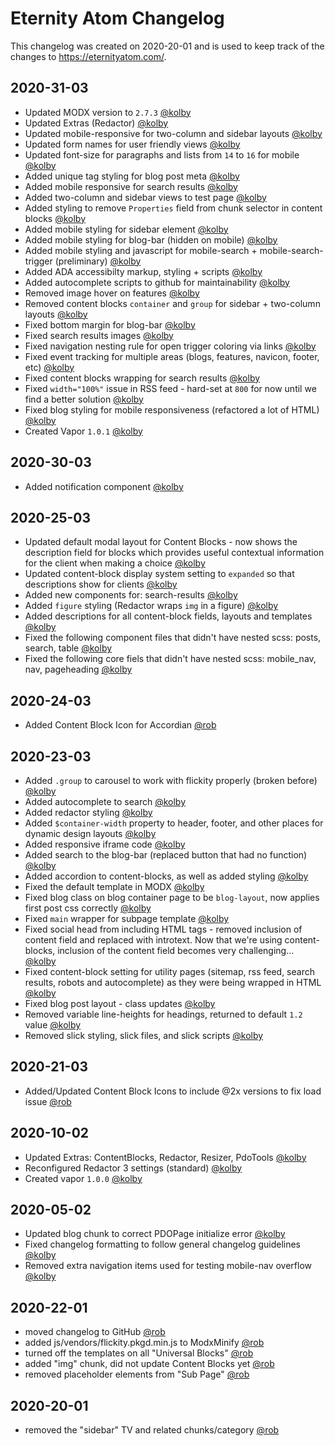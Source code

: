 # Eternity Atom Changelog
This changelog was created on 2020-20-01 and is used to keep track of the changes to https://eternityatom.com/.

## 2020-31-03
- Updated MODX version to `2.7.3` [@kolby](https://github.com/kolbykruger)
- Updated Extras (Redactor) [@kolby](https://github.com/kolbykruger)
- Updated mobile-responsive for two-column and sidebar layouts [@kolby](https://github.com/kolbykruger)
- Updated form names for user friendly views [@kolby](https://github.com/kolbykruger)
- Updated font-size for paragraphs and lists from `14` to `16` for mobile [@kolby](https://github.com/kolbykruger)
- Added unique tag styling for blog post meta [@kolby](https://github.com/kolbykruger)
- Added mobile responsive for search results [@kolby](https://github.com/kolbykruger)
- Added two-column and sidebar views to test page [@kolby](https://github.com/kolbykruger)
- Added styling to remove `Properties` field from chunk selector in content blocks [@kolby](https://github.com/kolbykruger)
- Added mobile styling for sidebar element [@kolby](https://github.com/kolbykruger)
- Added mobile styling for blog-bar (hidden on mobile) [@kolby](https://github.com/kolbykruger)
- Added mobile styling and javascript for mobile-search + mobile-search-trigger (preliminary) [@kolby](https://github.com/kolbykruger)
- Added ADA accessibilty markup, styling + scripts [@kolby](https://github.com/kolbykruger)
- Added autocomplete scripts to github for maintainability [@kolby](https://github.com/kolbykruger)
- Removed image hover on features [@kolby](https://github.com/kolbykruger)
- Removed content blocks `container` and `group` for sidebar + two-column layouts [@kolby](https://github.com/kolbykruger)
- Fixed bottom margin for blog-bar [@kolby](https://github.com/kolbykruger)
- Fixed search results images [@kolby](https://github.com/kolbykruger)
- Fixed navigation nesting rule for open trigger coloring via links [@kolby](https://github.com/kolbykruger)
- Fixed event tracking for multiple areas (blogs, features, navicon, footer, etc) [@kolby](https://github.com/kolbykruger)
- Fixed content blocks wrapping for search results [@kolby](https://github.com/kolbykruger)
- Fixed `width="100%"` issue in RSS feed - hard-set at `800` for now until we find a better solution [@kolby](https://github.com/kolbykruger)
- Fixed blog styling for mobile responsiveness (refactored a lot of HTML) [@kolby](https://github.com/kolbykruger)
- Created Vapor `1.0.1` [@kolby](https://github.com/kolbykruger)

## 2020-30-03
- Added notification component [@kolby](https://github.com/kolbykruger)

## 2020-25-03
- Updated default modal layout for Content Blocks - now shows the description field for blocks which provides useful contextual information for the client when making a choice [@kolby](https://github.com/kolbykruger)
- Updated content-block display system setting to `expanded` so that descriptions show for clients [@kolby](https://github.com/kolbykruger)
- Added new components for: search-results [@kolby](https://github.com/kolbykruger)
- Added `figure` styling (Redactor wraps `img` in a figure) [@kolby](https://github.com/kolbykruger)
- Added descriptions for all content-block fields, layouts and templates [@kolby](https://github.com/kolbykruger)
- Fixed the following component files that didn't have nested scss: posts, search, table [@kolby](https://github.com/kolbykruger)
- Fixed the following core fiels that didn't have nested scss: mobile_nav, nav, pageheading [@kolby](https://github.com/kolbykruger)

## 2020-24-03
- Added Content Block Icon for Accordian [@rob](https://github.com/robliberty)

## 2020-23-03
- Added `.group` to carousel to work with flickity properly (broken before) [@kolby](https://github.com/kolbykruger)
- Added autocomplete to search [@kolby](https://github.com/kolbykruger)
- Added redactor styling [@kolby](https://github.com/kolbykruger)
- Added `$container-width` property to header, footer, and other places for dynamic design layouts [@kolby](https://github.com/kolbykruger)
- Added responsive iframe code [@kolby](https://github.com/kolbykruger)
- Added search to the blog-bar (replaced button that had no function) [@kolby](https://github.com/kolbykruger)
- Added accordion to content-blocks, as well as added styling [@kolby](https://github.com/kolbykruger)
- Fixed the default template in MODX [@kolby](https://github.com/kolbykruger)
- Fixed blog class on blog container page to be `blog-layout`, now applies first post css correctly [@kolby](https://github.com/kolbykruger)
- Fixed `main` wrapper for subpage template [@kolby](https://github.com/kolbykruger)
- Fixed social head from including HTML tags - removed inclusion of content field and replaced with introtext. Now that we're using content-blocks, inclusion of the content field becomes very challenging... [@kolby](https://github.com/kolbykruger)
- Fixed content-block setting for utility pages (sitemap, rss feed, search results, robots and autocomplete) as they were being wrapped in HTML [@kolby](https://github.com/kolbykruger)
- Fixed blog post layout - class updates [@kolby](https://github.com/kolbykruger)
- Removed variable line-heights for headings, returned to default `1.2` value [@kolby](https://github.com/kolbykruger)
- Removed slick styling, slick files, and slick scripts [@kolby](https://github.com/kolbykruger)

## 2020-21-03
- Added/Updated Content Block Icons to include @2x versions to fix load issue [@rob](https://github.com/robliberty)

## 2020-10-02
- Updated Extras: ContentBlocks, Redactor, Resizer, PdoTools [@kolby](https://github.com/kolbykruger)
- Reconfigured Redactor 3 settings (standard) [@kolby](https://github.com/kolbykruger)
- Created vapor `1.0.0` [@kolby](https://github.com/kolbykruger)

## 2020-05-02
- Updated blog chunk to correct PDOPage initialize error [@kolby](https://github.com/kolbykruger)
- Fixed changelog formatting to follow general changelog guidelines [@kolby](https://github.com/kolbykruger)
- Removed extra navigation items used for testing mobile-nav overflow [@kolby](https://github.com/kolbykruger)

## 2020-22-01
- moved changelog to GitHub [@rob](https://github.com/robliberty)
- added js/vendors/flickity.pkgd.min.js to ModxMinify [@rob](https://github.com/robliberty)
- turned off the templates on all "Universal Blocks" [@rob](https://github.com/robliberty)
- added "img" chunk, did not update Content Blocks yet [@rob](https://github.com/robliberty)
- removed placeholder elements from "Sub Page" [@rob](https://github.com/robliberty)

## 2020-20-01
- removed the "sidebar" TV and related chunks/category [@rob](https://github.com/robliberty)
